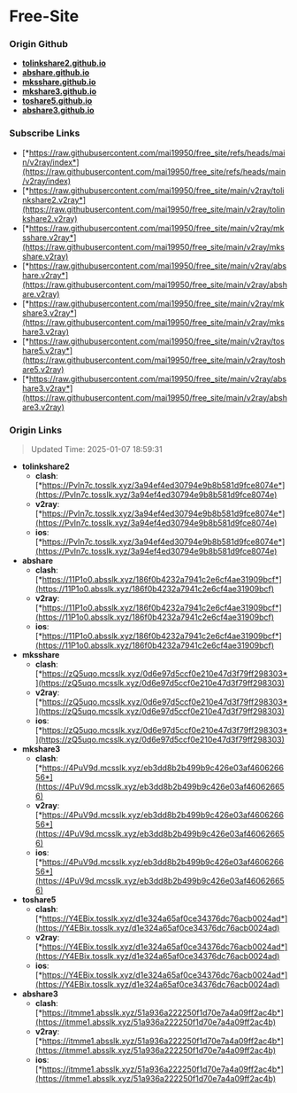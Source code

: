 # Free-Site

### Origin Github

- [**tolinkshare2.github.io**](https://github.com/tolinkshare2/tolinkshare2.github.io)
- [**abshare.github.io**](https://github.com/abshare/abshare.github.io)
- [**mksshare.github.io**](https://github.com/mksshare/mksshare.github.io)
- [**mkshare3.github.io**](https://github.com/mkshare3/mkshare3.github.io)
- [**toshare5.github.io**](https://github.com/toshare5/toshare5.github.io)
- [**abshare3.github.io**](https://github.com/abshare3/abshare3.github.io)

### Subscribe Links

- [*https://raw.githubusercontent.com/mai19950/free_site/refs/heads/main/v2ray/index*](https://raw.githubusercontent.com/mai19950/free_site/refs/heads/main/v2ray/index)
- [*https://raw.githubusercontent.com/mai19950/free_site/main/v2ray/tolinkshare2.v2ray*](https://raw.githubusercontent.com/mai19950/free_site/main/v2ray/tolinkshare2.v2ray)
- [*https://raw.githubusercontent.com/mai19950/free_site/main/v2ray/mksshare.v2ray*](https://raw.githubusercontent.com/mai19950/free_site/main/v2ray/mksshare.v2ray)
- [*https://raw.githubusercontent.com/mai19950/free_site/main/v2ray/abshare.v2ray*](https://raw.githubusercontent.com/mai19950/free_site/main/v2ray/abshare.v2ray)
- [*https://raw.githubusercontent.com/mai19950/free_site/main/v2ray/mkshare3.v2ray*](https://raw.githubusercontent.com/mai19950/free_site/main/v2ray/mkshare3.v2ray)
- [*https://raw.githubusercontent.com/mai19950/free_site/main/v2ray/toshare5.v2ray*](https://raw.githubusercontent.com/mai19950/free_site/main/v2ray/toshare5.v2ray)
- [*https://raw.githubusercontent.com/mai19950/free_site/main/v2ray/abshare3.v2ray*](https://raw.githubusercontent.com/mai19950/free_site/main/v2ray/abshare3.v2ray)

### Origin Links

> Updated Time: 2025-01-07 18:59:31

- **tolinkshare2**
  - **clash**: [*https://PvIn7c.tosslk.xyz/3a94ef4ed30794e9b8b581d9fce8074e*](https://PvIn7c.tosslk.xyz/3a94ef4ed30794e9b8b581d9fce8074e)
  - **v2ray**: [*https://PvIn7c.tosslk.xyz/3a94ef4ed30794e9b8b581d9fce8074e*](https://PvIn7c.tosslk.xyz/3a94ef4ed30794e9b8b581d9fce8074e)
  - **ios**: [*https://PvIn7c.tosslk.xyz/3a94ef4ed30794e9b8b581d9fce8074e*](https://PvIn7c.tosslk.xyz/3a94ef4ed30794e9b8b581d9fce8074e)
- **abshare**
  - **clash**: [*https://11P1o0.absslk.xyz/186f0b4232a7941c2e6cf4ae31909bcf*](https://11P1o0.absslk.xyz/186f0b4232a7941c2e6cf4ae31909bcf)
  - **v2ray**: [*https://11P1o0.absslk.xyz/186f0b4232a7941c2e6cf4ae31909bcf*](https://11P1o0.absslk.xyz/186f0b4232a7941c2e6cf4ae31909bcf)
  - **ios**: [*https://11P1o0.absslk.xyz/186f0b4232a7941c2e6cf4ae31909bcf*](https://11P1o0.absslk.xyz/186f0b4232a7941c2e6cf4ae31909bcf)
- **mksshare**
  - **clash**: [*https://zQ5uqo.mcsslk.xyz/0d6e97d5ccf0e210e47d3f79ff298303*](https://zQ5uqo.mcsslk.xyz/0d6e97d5ccf0e210e47d3f79ff298303)
  - **v2ray**: [*https://zQ5uqo.mcsslk.xyz/0d6e97d5ccf0e210e47d3f79ff298303*](https://zQ5uqo.mcsslk.xyz/0d6e97d5ccf0e210e47d3f79ff298303)
  - **ios**: [*https://zQ5uqo.mcsslk.xyz/0d6e97d5ccf0e210e47d3f79ff298303*](https://zQ5uqo.mcsslk.xyz/0d6e97d5ccf0e210e47d3f79ff298303)
- **mkshare3**
  - **clash**: [*https://4PuV9d.mcsslk.xyz/eb3dd8b2b499b9c426e03af460626656*](https://4PuV9d.mcsslk.xyz/eb3dd8b2b499b9c426e03af460626656)
  - **v2ray**: [*https://4PuV9d.mcsslk.xyz/eb3dd8b2b499b9c426e03af460626656*](https://4PuV9d.mcsslk.xyz/eb3dd8b2b499b9c426e03af460626656)
  - **ios**: [*https://4PuV9d.mcsslk.xyz/eb3dd8b2b499b9c426e03af460626656*](https://4PuV9d.mcsslk.xyz/eb3dd8b2b499b9c426e03af460626656)
- **toshare5**
  - **clash**: [*https://Y4EBix.tosslk.xyz/d1e324a65af0ce34376dc76acb0024ad*](https://Y4EBix.tosslk.xyz/d1e324a65af0ce34376dc76acb0024ad)
  - **v2ray**: [*https://Y4EBix.tosslk.xyz/d1e324a65af0ce34376dc76acb0024ad*](https://Y4EBix.tosslk.xyz/d1e324a65af0ce34376dc76acb0024ad)
  - **ios**: [*https://Y4EBix.tosslk.xyz/d1e324a65af0ce34376dc76acb0024ad*](https://Y4EBix.tosslk.xyz/d1e324a65af0ce34376dc76acb0024ad)
- **abshare3**
  - **clash**: [*https://itmme1.absslk.xyz/51a936a222250f1d70e7a4a09ff2ac4b*](https://itmme1.absslk.xyz/51a936a222250f1d70e7a4a09ff2ac4b)
  - **v2ray**: [*https://itmme1.absslk.xyz/51a936a222250f1d70e7a4a09ff2ac4b*](https://itmme1.absslk.xyz/51a936a222250f1d70e7a4a09ff2ac4b)
  - **ios**: [*https://itmme1.absslk.xyz/51a936a222250f1d70e7a4a09ff2ac4b*](https://itmme1.absslk.xyz/51a936a222250f1d70e7a4a09ff2ac4b)

